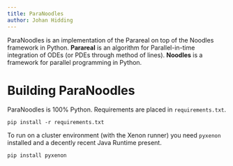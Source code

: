 ```yaml
---
title: ParaNoodles
author: Johan Hidding
---
```


ParaNoodles is an implementation of the Parareal on top of the Noodles framework in Python. **Parareal** is an algorithm for Parallel-in-time integration of ODEs (or PDEs through method of lines). **Noodles** is a framework for parallel programming in Python.

# Building ParaNoodles

ParaNoodles is 100% Python. Requirements are placed in `requirements.txt`.

```
pip install -r requirements.txt
```

To run on a cluster environment (with the Xenon runner) you need `pyxenon` installed and a decently recent Java Runtime present.

```
pip install pyxenon
```

